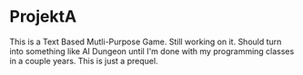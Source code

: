 # ProjektA
This is a Text Based Mutli-Purpose Game. Still working on it. Should turn into something like AI Dungeon until I'm done with my programming classes in a couple years.
This is just a prequel.
